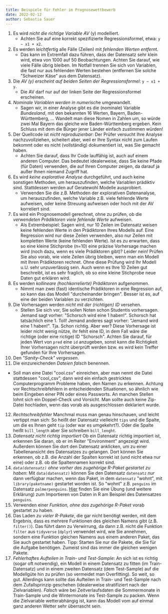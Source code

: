 ```yaml
---
title: Beispiele für Fehler im Prognosewettbewerb
date: 2022-02-12
author: Sebastia Sauer
---
```




1. Es wird *nicht die richtige Variable AV* (y) modelliert.
    - Achten Sie auf eine korrekt spezifizierte Regressionsformel, etwa: `y ~ x1 + x2`.
2. Es werden *leichtferti*g alle Fälle (Zeilen) mit *fehlenden Werten entfern*t.
    - Das kann im Extremfall dazu führen, dass der Datensatz sehr klein wird, etwa von 1000 auf 50 Beobachtungen. Achten Sie darauf, wie viele Fälle übrig bleiben. Im Notfall trennen Sie sich von Variablen, die fast nur aus fehlenden Werten bestehen (entfernen Sie solche "Schweizer Käse" aus dem Datensatz).
3. Die *AV (y) erscheint auf beiden Seiten der Regressionsformel*: `y ~ x1 + y`.
    - Die AV darf nur auf der linken Seite der Regressionsformel erscheinen.
4. *Nominale Variablen werden in numerisch*e umgewandelt.
    - Sagen wir, in einer Analyse gibt es die (nominale) Variable *Bundesland*, mit den bekannten 16 Werten, Bayern, Baden-Württemberg, ... Wandelt man diese Nomen in Zahlen um, so würde zwei Mal Bayern das gleiche wie Baden-Württemberg ergeben. Kein Schluss mit dem die Bürger jener Länder einfach zustimmen würden! 
5. Der Quellcode ist *nicht reproduzierbar*: Der Prüfer versucht Ihre Analyse nachzuvollziehen, scheitert aber, weil er Ihre Syntax nicht zum Laufen bekommt oder es nicht (vollständig) dokumentiert ist, was Sie gemacht haben. 
    - Achten Sie darauf, dass Ihr Code lauffähig ist, auch auf einem anderen Computer. Das bedeutet idealerweise, dass Sie keine Pfade (für Daten) verwenden, die auf Ihren Computer zeigen, da darauf ja außer Ihnen niemand Zugriff hat.
6. Es wird *keine explorative Analyse* durchgeführt, und auch keine sonstigen Methoden, um herauszufinden, welche Variablen prädiktiv sind. Stattdessen werden auf Geratewohl Modelle ausprobiert.
    - Verwenden Sie die z.B. Methoden der explorativen Datenanalyse, um herauszufinden, welche Variable z.B. viele fehlende Werte aufweisen, oder keine Streuung aufweisen oder hoch mit der AV korreliert sind.
7. Es wird ein Prognosemodell gerechnet, ohne zu prüfen, ob die *verwendeten Prädiktoren viele fehlende Werte* aufweisen.
    - Als Extrembeispiel: Sagen wird, nur 10 Zeilen im Datensatz weisen keine fehlenden Werte in den Prädiktoren Ihres Modells auf. Eine Regression wird nur diese Zeilen verwenden, also nur Zeilen mit kompletten Werte (keine fehlenden Werte). Ist es zu erwarten, dass so eine kleine Stichprobe (n=10) eine präzise Vorhersage machen wird (noch dazu, wenn es viele Prädiktoren gibt)? Leider nein! Prüfen Sie also vorab, wie viele Zeilen übrig bleiben, wenn man ein Modell mit Ihren Prädiktoren rechnet. Ohne diese Prüfung wird Ihr Modell u.U. sehr unzuverlässig sein. Auch wenn es Ihre 10 Zeilen gut beschreibt, ist es sehr fraglich, ob so eine kleine Stichprobe neue Daten gut erklären wird. 
8. Es werden *kollineare (hochkorrelierte) Prädiktoren* aufgenommen.
    - Nimmt man zwei (fast) identische Prädiktoren in eine Regression auf, so kann das das Modell "durcheinander bringen". Besser ist es, auf eine der beiden Variablen zu verzichten.
9. Die Vorhersagen werden *nicht mit der (richtigen) ID* versehen.
    - Stellen Sie sich vor, Sie sollen Noten schon Studentis vorhersagen. Jemand sagt vorher: "Schorsch wird eine 1 haben!". Schorsch hat tatsächlich eine 1. Toll! Jemand anderes sagt vorher: "Jemand wird eine 1 haben!". Tja. Schon richtig. Aber wer? Diese Vorhersage ist leider nicht wenig nütze, ihr fehlt eine ID, in dem Fall wäre die richtige (oder eine rictige) ID "Schorsch". Achten Sie darauf, für jeden Wert von `pred` eine `id` anzugeben, sonst kann die Richtigkeit Ihrer Vorhersagen nicht überprüft werden bzw. es wird kein Treffer gefunden für Ihre Vorhersagen.
10. Den *"Sanity-Check" vergessen*.
11. Die einzureichenden *Dateien falsch* benennen.
   - Soll man eine Datei "cool.csv" einreichen, aber man nennt die Datei stattdessen "cool_csv", dann wird ein einfach gestricktes Computerprogramm Probleme haben, den Namen zu erkennen. Achtung vor Rechtschreibfehlern in entscheidenden Situationen, so ähnlich wie beim Eingeben einer PIN oder eines Passworts. An manchen Stellen lohnt sich ein Doppel-Check und Vorsicht. Man sollte auch keine Zip-Datei hochladen, wenn das vorab als ausgeschlossen deklariert wurde.
12. *Rechtschreibfehler* Manchmal muss man genau hinschauen, und leicht vertippt man sich: So heißt der Datensatz vielleicht `tips` und die Spalte, um die es Ihnen geht `tip` (oder war es umgekehrt?). Oder die Spalte heißt `bill_length` aber Sie schreiben `bill_lenght`.
13. *Datensatz nicht richtig importiert* Ob ein Datensatz richtig importiert ist, erkennen Sie daran, ob er im Reiter "Environment" angezeigt wird. Außerdem können Sie dort den Datensatz anklicken, um zu einer Tabellenansicht des Datensatzes zu gelangen. Dort können Sie erkennen, ob z.B. die Anzahl der Spalten korrekt ist (und nicht etwa nur eine) oder z.B. ob die Spaltennamen korrekt sind.
14. *`data(datensatz)` ohne vorher das zugehörige R-Paket gestartet zu haben*: Mit `data(datensatz)` können Sie den Datensatz `datensatz` *nur* dann verfügbar machen, wenn das Paket, in dem `datensatz` "wohnt", mit `library(paketname)` gestartet worden ist. So "wohnt" z.B. `penguins` im Datensatz `palmerpenguins`. [Hier](https://datenwerk.netlify.app/post/pfad/pfad/) finden Sie eine Übung (und weitere Erklärung) zum Importieren von Daten in R am Beispiel des Datensatzes `penguins`.
15. Verwenden einer *Funktion, ohne das zugehörige R-Paket* vorab gestartet zu haben.
16. Das Laden *zu vieler R-Pakete*, die gar nicht benötigt werden, mit dem Ergebnis, dass es mehrere Funktionen des gleichen Namens gibt (z.B. `filter()`). Das führt dann zu Verwirrung, da dann z.B. nicht die Funktion `filter` aus `tidyverse` (`dplyr`) verwendet wird, wie Sie annehmen, sondern eine Funktion gleichen Namens aus einem anderen Paket, das Sie auch gestartet haben. Tipp: Starten Sie nur die Pakete, die Sie für die Aufgabe benötigen. Zumeist sind das immer die gleichen wenigen Pakete.
17. *Fehlerhaftes Aufteilen in Train- und Test-Sample*: An sich ist es richtig (sogar oft notwendig), ein Modell in einem Datensatz zu fitten (im Train-Datensatz) und in einem zweiten Datensatz (dem Test-Sample) auf die Modellgüte hin zu prüfen (so vermeidet man Overfitting). So weit, so gut. Allerdings kann sollte das Aufteilen in Train- und Test-Sample nach dem Zufallsprinzip geschehen (idealerweise stratifiziert nach der Zielvariablen). *Falsch* wäre bei Zeitverlaufsdaten die Sommermonate in Train-Sample und die Wintermonate ins Test-Sample zu packen. Wenn die Zielvariable wetterabhängig ist, kann das Modell vom auf einmal ganz anderen Wetter  sehr überrascht sein.   
    
  
